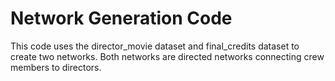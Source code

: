 # Network Generation Code

This code uses the director_movie dataset and final_credits dataset to create two networks. Both networks are directed networks connecting crew members to directors. 


